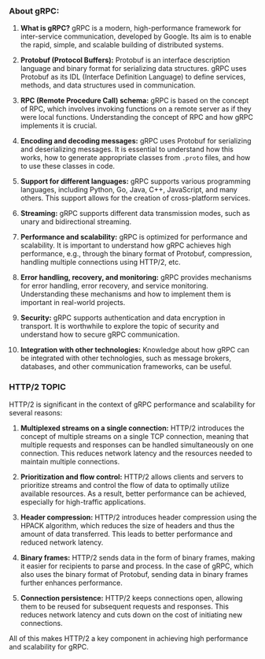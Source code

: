 ### About gRPC:

1. **What is gRPC?** gRPC is a modern, high-performance framework for inter-service communication, developed by Google. Its aim is to enable the rapid, simple, and scalable building of distributed systems.

2. **Protobuf (Protocol Buffers):** Protobuf is an interface description language and binary format for serializing data structures. gRPC uses Protobuf as its IDL (Interface Definition Language) to define services, methods, and data structures used in communication.

3. **RPC (Remote Procedure Call) schema:** gRPC is based on the concept of RPC, which involves invoking functions on a remote server as if they were local functions. Understanding the concept of RPC and how gRPC implements it is crucial.

4. **Encoding and decoding messages:** gRPC uses Protobuf for serializing and deserializing messages. It is essential to understand how this works, how to generate appropriate classes from `.proto` files, and how to use these classes in code.

5. **Support for different languages:** gRPC supports various programming languages, including Python, Go, Java, C++, JavaScript, and many others. This support allows for the creation of cross-platform services.

6. **Streaming:** gRPC supports different data transmission modes, such as unary and bidirectional streaming.

7. **Performance and scalability:** gRPC is optimized for performance and scalability. It is important to understand how gRPC achieves high performance, e.g., through the binary format of Protobuf, compression, handling multiple connections using HTTP/2, etc.

8. **Error handling, recovery, and monitoring:** gRPC provides mechanisms for error handling, error recovery, and service monitoring. Understanding these mechanisms and how to implement them is important in real-world projects.

9. **Security:** gRPC supports authentication and data encryption in transport. It is worthwhile to explore the topic of security and understand how to secure gRPC communication.

10. **Integration with other technologies:** Knowledge about how gRPC can be integrated with other technologies, such as message brokers, databases, and other communication frameworks, can be useful.

### HTTP/2 TOPIC

HTTP/2 is significant in the context of gRPC performance and scalability for several reasons:

1. **Multiplexed streams on a single connection:** HTTP/2 introduces the concept of multiple streams on a single TCP connection, meaning that multiple requests and responses can be handled simultaneously on one connection. This reduces network latency and the resources needed to maintain multiple connections.

2. **Prioritization and flow control:** HTTP/2 allows clients and servers to prioritize streams and control the flow of data to optimally utilize available resources. As a result, better performance can be achieved, especially for high-traffic applications.

3. **Header compression:** HTTP/2 introduces header compression using the HPACK algorithm, which reduces the size of headers and thus the amount of data transferred. This leads to better performance and reduced network latency.

4. **Binary frames:** HTTP/2 sends data in the form of binary frames, making it easier for recipients to parse and process. In the case of gRPC, which also uses the binary format of Protobuf, sending data in binary frames further enhances performance.

5. **Connection persistence:** HTTP/2 keeps connections open, allowing them to be reused for subsequent requests and responses. This reduces network latency and cuts down on the cost of initiating new connections.

All of this makes HTTP/2 a key component in achieving high performance and scalability for gRPC.
